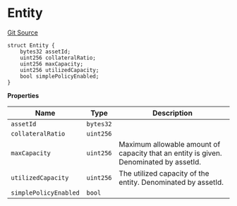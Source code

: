# Entity
[Git Source](https://github.com/nayms/contracts-v3/blob/0aa70a4d39a9875c02cd43cc38c09012f52d800e/src/shared/FreeStructs.sol)


```solidity
struct Entity {
    bytes32 assetId;
    uint256 collateralRatio;
    uint256 maxCapacity;
    uint256 utilizedCapacity;
    bool simplePolicyEnabled;
}
```

**Properties**

|Name|Type|Description|
|----|----|-----------|
|`assetId`|`bytes32`||
|`collateralRatio`|`uint256`||
|`maxCapacity`|`uint256`|Maximum allowable amount of capacity that an entity is given. Denominated by assetId.|
|`utilizedCapacity`|`uint256`|The utilized capacity of the entity. Denominated by assetId.|
|`simplePolicyEnabled`|`bool`||

